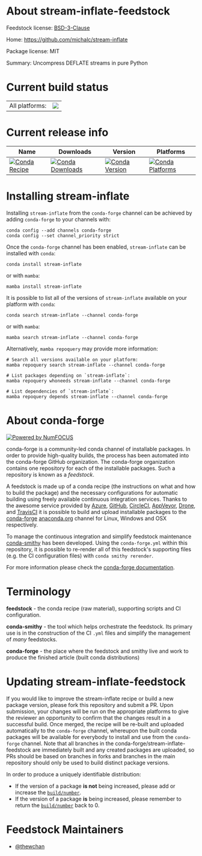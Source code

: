 About stream-inflate-feedstock
==============================

Feedstock license: [BSD-3-Clause](https://github.com/conda-forge/stream-inflate-feedstock/blob/main/LICENSE.txt)

Home: https://github.com/michalc/stream-inflate

Package license: MIT

Summary: Uncompress DEFLATE streams in pure Python

Current build status
====================


<table><tr><td>All platforms:</td>
    <td>
      <a href="https://dev.azure.com/conda-forge/feedstock-builds/_build/latest?definitionId=16858&branchName=main">
        <img src="https://dev.azure.com/conda-forge/feedstock-builds/_apis/build/status/stream-inflate-feedstock?branchName=main">
      </a>
    </td>
  </tr>
</table>

Current release info
====================

| Name | Downloads | Version | Platforms |
| --- | --- | --- | --- |
| [![Conda Recipe](https://img.shields.io/badge/recipe-stream--inflate-green.svg)](https://anaconda.org/conda-forge/stream-inflate) | [![Conda Downloads](https://img.shields.io/conda/dn/conda-forge/stream-inflate.svg)](https://anaconda.org/conda-forge/stream-inflate) | [![Conda Version](https://img.shields.io/conda/vn/conda-forge/stream-inflate.svg)](https://anaconda.org/conda-forge/stream-inflate) | [![Conda Platforms](https://img.shields.io/conda/pn/conda-forge/stream-inflate.svg)](https://anaconda.org/conda-forge/stream-inflate) |

Installing stream-inflate
=========================

Installing `stream-inflate` from the `conda-forge` channel can be achieved by adding `conda-forge` to your channels with:

```
conda config --add channels conda-forge
conda config --set channel_priority strict
```

Once the `conda-forge` channel has been enabled, `stream-inflate` can be installed with `conda`:

```
conda install stream-inflate
```

or with `mamba`:

```
mamba install stream-inflate
```

It is possible to list all of the versions of `stream-inflate` available on your platform with `conda`:

```
conda search stream-inflate --channel conda-forge
```

or with `mamba`:

```
mamba search stream-inflate --channel conda-forge
```

Alternatively, `mamba repoquery` may provide more information:

```
# Search all versions available on your platform:
mamba repoquery search stream-inflate --channel conda-forge

# List packages depending on `stream-inflate`:
mamba repoquery whoneeds stream-inflate --channel conda-forge

# List dependencies of `stream-inflate`:
mamba repoquery depends stream-inflate --channel conda-forge
```


About conda-forge
=================

[![Powered by
NumFOCUS](https://img.shields.io/badge/powered%20by-NumFOCUS-orange.svg?style=flat&colorA=E1523D&colorB=007D8A)](https://numfocus.org)

conda-forge is a community-led conda channel of installable packages.
In order to provide high-quality builds, the process has been automated into the
conda-forge GitHub organization. The conda-forge organization contains one repository
for each of the installable packages. Such a repository is known as a *feedstock*.

A feedstock is made up of a conda recipe (the instructions on what and how to build
the package) and the necessary configurations for automatic building using freely
available continuous integration services. Thanks to the awesome service provided by
[Azure](https://azure.microsoft.com/en-us/services/devops/), [GitHub](https://github.com/),
[CircleCI](https://circleci.com/), [AppVeyor](https://www.appveyor.com/),
[Drone](https://cloud.drone.io/welcome), and [TravisCI](https://travis-ci.com/)
it is possible to build and upload installable packages to the
[conda-forge](https://anaconda.org/conda-forge) [anaconda.org](https://anaconda.org/)
channel for Linux, Windows and OSX respectively.

To manage the continuous integration and simplify feedstock maintenance
[conda-smithy](https://github.com/conda-forge/conda-smithy) has been developed.
Using the ``conda-forge.yml`` within this repository, it is possible to re-render all of
this feedstock's supporting files (e.g. the CI configuration files) with ``conda smithy rerender``.

For more information please check the [conda-forge documentation](https://conda-forge.org/docs/).

Terminology
===========

**feedstock** - the conda recipe (raw material), supporting scripts and CI configuration.

**conda-smithy** - the tool which helps orchestrate the feedstock.
                   Its primary use is in the construction of the CI ``.yml`` files
                   and simplify the management of *many* feedstocks.

**conda-forge** - the place where the feedstock and smithy live and work to
                  produce the finished article (built conda distributions)


Updating stream-inflate-feedstock
=================================

If you would like to improve the stream-inflate recipe or build a new
package version, please fork this repository and submit a PR. Upon submission,
your changes will be run on the appropriate platforms to give the reviewer an
opportunity to confirm that the changes result in a successful build. Once
merged, the recipe will be re-built and uploaded automatically to the
`conda-forge` channel, whereupon the built conda packages will be available for
everybody to install and use from the `conda-forge` channel.
Note that all branches in the conda-forge/stream-inflate-feedstock are
immediately built and any created packages are uploaded, so PRs should be based
on branches in forks and branches in the main repository should only be used to
build distinct package versions.

In order to produce a uniquely identifiable distribution:
 * If the version of a package **is not** being increased, please add or increase
   the [``build/number``](https://docs.conda.io/projects/conda-build/en/latest/resources/define-metadata.html#build-number-and-string).
 * If the version of a package **is** being increased, please remember to return
   the [``build/number``](https://docs.conda.io/projects/conda-build/en/latest/resources/define-metadata.html#build-number-and-string)
   back to 0.

Feedstock Maintainers
=====================

* [@thewchan](https://github.com/thewchan/)

